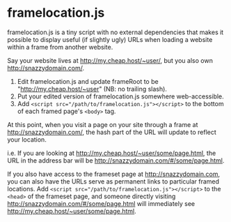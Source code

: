 # framelocation.js

framelocation.js is a tiny script with no external dependencies that makes it possible to display useful (if slightly ugly) URLs when loading a website within a frame from another website.

Say your website lives at http://my.cheap.host/~user/, but you also own http://snazzydomain.com/. 

1. Edit framelocation.js and update frameRoot to be "http://my.cheap.host/~user" (NB: no trailing slash).
2. Put your edited version of framelocation.js somewhere web-accessible.
3. Add `<script src="/path/to/framelocation.js"></script>` to the bottom of each framed page's `<body>` tag.
  
At this point, when you visit a page on your site through a frame at http://snazzydomain.com/, the hash part of the URL will update to reflect your location.

i.e. If you are looking at http://my.cheap.host/~user/some/page.html, the URL in the address bar will be http://snazzydomain.com/#/some/page.html.

If you also have access to the frameset page at http://snazzydomain.com, you can also have the URLs serve as permanent links to particular framed locations. Add `<script src="/path/to/framelocation.js"></script>` to the `<head>` of the frameset page, and someone directly visiting http://snazzydomain.com/#/some/page.html will immediately see http://my.cheap.host/~user/some/page.html.
  